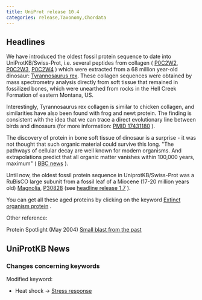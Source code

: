 ```yaml
---
title: UniProt release 10.4
categories: release,Taxonomy,Chordata
---
```


## Headlines

We have introduced the oldest fossil protein sequence to date into UniProtKB/Swiss-Prot, i.e. several peptides from collagen ( [P0C2W2](http://www.uniprot.org/uniprot/P0C2W2), [P0C2W3](http://www.uniprot.org/uniprot/P0C2W3), [P0C2W4](http://www.uniprot.org/uniprot/P0C2W4) ) which were extracted from a 68 million year-old dinosaur: [Tyrannosaurus rex](http://www.uniprot.org/taxonomy/436495). These collagen sequences were obtained by mass spectrometry analysis directly from soft tissue that remained in fossilized bones, which were unearthed from rocks in the Hell Creek Formation of eastern Montana, US.

Interestingly, Tyrannosaurus rex collagen is similar to chicken collagen, and similarities have also been found with frog and newt protein. The finding is consistent with the idea that we can trace a direct evolutionary line between birds and dinosaurs (for more information: [PMID 17431180](http://dx.doi.org/10.1126/science.1137614) ).

The discovery of protein in bone soft tissue of dinosaur is a surprise - it was not thought that such organic material could survive this long. "The pathways of cellular decay are well known for modern organisms. And extrapolations predict that all organic matter vanishes within 100,000 years, maximum" ( [BBC news](http://news.bbc.co.uk/2/hi/science/nature/6548719.stm) ).

Until now, the oldest fossil protein sequence in UniprotKB/Swiss-Prot was a RuBisCO large subunit from a fossil leaf of a Miocene (17-20 million years old) [Magnolia](http://www.uniprot.org/taxonomy/3409), [P30828](http://www.uniprot.org/uniprot/P30828) (see [headline release 1.7](http://www.uniprot.org/news/2004/04/13/release) ).

You can get all these aged proteins by clicking on the keyword [Extinct organism protein](http://www.uniprot.org/keywords/KW-0952) .

Other reference:

Protein Spotlight (May 2004) [Small blast from the past](http://www.expasy.org/spotlight/back_issues/sptlt046.shtml)

## UniProtKB News

### Changes concerning keywords

Modified keyword:

-   Heat shock -&gt; [Stress response](http://www.uniprot.org/keywords/KW-0346)
